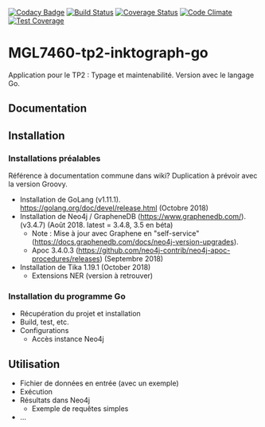 [![Codacy Badge](https://api.codacy.com/project/badge/Grade/4639c161e9c04ba1b6a43db34615b40e)](https://app.codacy.com/app/eric-gagnon/MGL7460-tp2-linktograph-go?utm_source=github.com&utm_medium=referral&utm_content=eric-gagnon/mgl7460-tp2-linktograph-go&utm_campaign=Badge_Grade_Settings)
[![Build Status](https://travis-ci.org/eric-gagnon/mgl7460-tp2-linktograph-go.svg?branch=master)](https://travis-ci.org/eric-gagnon/mgl7460-tp2-linktograph-go)
[![Coverage Status](https://coveralls.io/repos/github/eric-gagnon/mgl7460-tp2-linktograph-go/badge.svg?branch=master)](https://coveralls.io/github/eric-gagnon/mgl7460-tp2-linktograph-go?branch=master)
[![Code Climate](https://codeclimate.com/github/codeclimate/codeclimate/badges/gpa.svg)](https://codeclimate.com/github/eric-gagnon/mgl7460-tp2-linktograph-go)
[![Test Coverage](https://api.codeclimate.com/v1/badges/93056b3d54fae3588072/test_coverage)](https://codeclimate.com/github/eric-gagnon/mgl7460-tp2-linktograph-go/test_coverage)

# MGL7460-tp2-inktograph-go
Application pour le TP2 : Typage et maintenabilité. Version avec le langage Go.

## Documentation

## Installation

### Installations préalables

Référence à documentation commune dans wiki? Duplication à prévoir avec la version Groovy.

* Installation de GoLang (v1.11.1). https://golang.org/doc/devel/release.html (Octobre 2018)
* Installation de Neo4j / GrapheneDB (https://www.graphenedb.com/). (v3.4.7) (Août 2018. latest = 3.4.8, 3.5 en béta)
    * Note : Mise à jour avec Graphene en "self-service" (https://docs.graphenedb.com/docs/neo4j-version-upgrades).
    * Apoc 3.4.0.3 (https://github.com/neo4j-contrib/neo4j-apoc-procedures/releases) (Septembre 2018)
* Installation de Tika 1.19.1 (October 2018)
    * Extensions NER (version à retrouver)

### Installation du programme Go

* Récupération du projet et installation
* Build, test, etc.
* Configurations
    * Accès instance Neo4j

## Utilisation

* Fichier de données en entrée (avec un exemple)
* Exécution
* Résultats dans Neo4j
    * Exemple de requêtes simples
* ...

